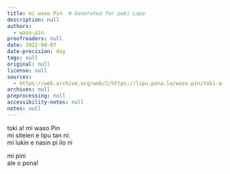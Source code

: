 ```yaml
---
title: mi waso Pin  # Generated for poki Lapo
description: null
authors:
  - waso-pin
proofreaders: null
date: 2022-08-07
date-precision: day
tags: null
original: null
license: null
sources:
  - https://web.archive.org/web/2/https://lipu.pona.la/waso-pin/toki-a-mi-waso-pin
archives: null
preprocessing: null
accessibility-notes: null
notes: null
---
```


toki a! mi waso Pin  
mi sitelen e lipu tan ni:  
mi lukin e nasin pi ilo ni  

mi pini  
ale o pona!
